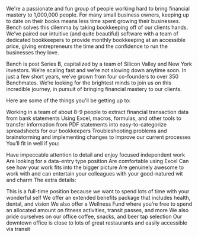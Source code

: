 We're a passionate and fun group of people working hard to bring financial mastery to 1,000,000 people. For many small business owners, keeping up to date on their books means less time spent growing their businesses. Bench solves this dilemma by taking bookkeeping off of our clients hands. We’ve paired our intuitive (and quite beautiful) software with a team of dedicated bookkeepers to provide monthly bookkeeping at an accessible price, giving entrepreneurs the time and the confidence to run the businesses they love.

Bench is post Series B, capitalized by a team of Silicon Valley and New York investors. We’re scaling fast and we’re not slowing down anytime soon. In just a few short years, we’ve grown from four co-founders to over 350 Benchmates. We’re looking for the brightest minds to join us on this incredible journey, in pursuit of bringing financial mastery to our clients.

Here are some of the things you'll be getting up to:

Working in a team of about 8-9 people to extract financial transaction data from bank statements
Using Excel, macros, formulas, and other tools to transfer information from PDF statements into easy-to-categorize spreadsheets for our bookkeepers
Troubleshooting problems and brainstorming and implementing changes to improve our current processes
You’ll fit in well if you:

Have impeccable attention to detail and enjoy focused independent work
Are looking for a data-entry type position
Are comfortable using Excel
Can see how your work fits into the bigger picture
Are genuinely awesome to work with and can entertain your colleagues with your good-natured wit and charm
The extra details:

This is a full-time position because we want to spend lots of time with your wonderful self
We offer an extended benefits package that includes health, dental, and vision
We also offer a Wellness Fund where you’re free to spend an allocated amount on fitness activities, transit passes, and more
We also pride ourselves on our office coffee, snacks, and beer tap selection
Our downtown office is close to lots of great restaurants and easily accessible via transit
